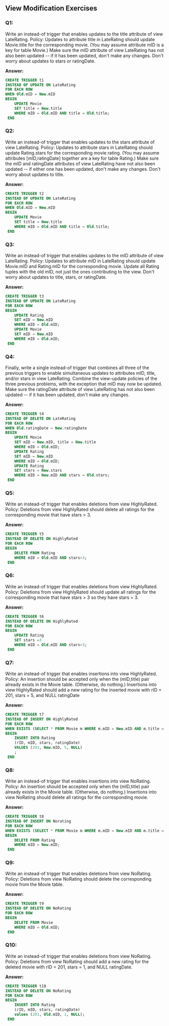 ## View Modification Exercises
### Q1:
Write an instead-of trigger that enables updates to the title attribute of view LateRating.
Policy: Updates to attribute title in LateRating should update Movie.title for the corresponding movie. (You may assume attribute mID is a key for table Movie.) Make sure the mID attribute of view LateRating has not also been updated --
if it has been updated, don't make any changes. Don't worry about updates to stars or ratingDate.

**Answer:**
```SQL
CREATE TRIGGER t1
INSTEAD OF UPDATE ON LateRating
FOR EACH ROW
WHEN Old.mID = New.mID
BEGIN
    UPDATE Movie
    SET title = New.title
    WHERE mID = Old.mID AND title = Old.title;
 END
```

### Q2:
Write an instead-of trigger that enables updates to the stars attribute of view LateRating.
Policy: Updates to attribute stars in LateRating should update Rating.stars for the corresponding movie rating. (You may assume attributes [mID,ratingDate] together are a key for table Rating.) Make sure the mID and ratingDate attributes of view LateRating have not also been updated --
if either one has been updated, don't make any changes. Don't worry about updates to title.

**Answer:**

```SQL
CREATE TRIGGER t2
INSTEAD OF UPDATE ON LateRating
FOR EACH ROW
WHEN Old.mID = New.mID
BEGIN
    UPDATE Movie
    SET title = New.title
    WHERE mID = Old.mID AND title = Old.title;
 END

```

### Q3:
Write an instead-of trigger that enables updates to the mID attribute of view LateRating.
Policy: Updates to attribute mID in LateRating should update Movie.mID and Rating.mID for the corresponding movie. Update all Rating tuples with the old mID, not just the ones contributing to the view. Don't worry about updates to title, stars, or ratingDate.  

**Answer:**

```SQL
CREATE TRIGGER t3
INSTEAD OF UPDATE ON LateRating
FOR EACH ROW
BEGIN
    UPDATE Rating
    SET mID = New.mID
    WHERE mID = Old.mID;
    UPDATE Movie
    SET mID = New.mID
    WHERE mID = Old.mID;
 END
```

### Q4:
Finally, write a single instead-of trigger that combines all three of the previous triggers to enable simultaneous updates to attributes mID, title, and/or stars in view LateRating. Combine the view-update policies of the three previous problems, with the exception that mID may now be updated. Make sure the ratingDate attribute of view LateRating has not also been updated -- if it has been updated, don't make any changes.

**Answer:**

```SQL
CREATE TRIGGER t4
INSTEAD OF DELETE ON LateRating
FOR EACH ROW
WHEN Old.ratingDate = New.ratingDate
BEGIN
    UPDATE Movie
    SET mID = New.mID, title = New.title
    WHERE mID = Old.mID;
    UPDATE Rating
    SET mID = New.mID
    WHERE mID = Old.mID;
    UPDATE Rating
    SET stars = New.stars
    WHERE mID = New.mID AND stars = Old.stars;
 END
```

### Q5:
Write an instead-of trigger that enables deletions from view HighlyRated.
Policy: Deletions from view HighlyRated should delete all ratings for the corresponding movie that have stars > 3.

**Answer:**

```SQL
CREATE TRIGGER t5
INSTEAD OF DELETE ON HighlyRated
FOR EACH ROW
BEGIN
    DELETE FROM Rating
    WHERE mID = Old.mID AND stars>3;
 END
```

### Q6:
Write an instead-of trigger that enables deletions from view HighlyRated.
Policy: Deletions from view HighlyRated should update all ratings for the corresponding movie that have stars > 3 so they have stars = 3.

**Answer:**

```SQL
CREATE TRIGGER t6
INSTEAD OF DELETE ON HighlyRated
FOR EACH ROW
BEGIN
    UPDATE Rating
    SET stars =3
    WHERE mID = Old.mID AND stars>3;
 END
```

### Q7:
Write an instead-of trigger that enables insertions into view HighlyRated.
Policy: An insertion should be accepted only when the (mID,title) pair already exists in the Movie table. (Otherwise, do nothing.) Insertions into view HighlyRated should add a new rating for the inserted movie with rID = 201, stars = 5, and NULL ratingDate

**Answer:**

```SQL
CREATE TRIGGER t7
INSTEAD OF INSERT ON HighlyRated
FOR EACH ROW
WHEN EXISTS (SELECT * FROM Movie m WHERE m.mID = New.mID AND m.title = New.title)
BEGIN
    INSERT INTO Rating
    (rID, mID, stars, ratingDate)
    VALUES (201, New.mID, 5, NULL)
    ;
 END
```

### Q8:
Write an instead-of trigger that enables insertions into view NoRating.
Policy: An insertion should be accepted only when the (mID,title) pair already exists in the Movie table. (Otherwise, do nothing.) Insertions into view NoRating should delete all ratings for the corresponding movie.

**Answer:**

```SQL
CREATE TRIGGER t8
INSTEAD OF INSERT ON Norating
FOR EACH ROW
WHEN EXISTS (SELECT * FROM Movie m WHERE m.mID = New.mID AND m.title = New.title)
BEGIN
    DELETE FROM Rating
    WHERE mID = New.mID;
 END
```

### Q9:
Write an instead-of trigger that enables deletions from view NoRating.
Policy: Deletions from view NoRating should delete the corresponding movie from the Movie table.

**Answer:**

```SQL
CREATE TRIGGER t9
INSTEAD OF DELETE ON NoRating
FOR EACH ROW
BEGIN
    DELETE FROM Movie
    WHERE mID = Old.mID;
 END
```

### Q10:
Write an instead-of trigger that enables deletions from view NoRating.
Policy: Deletions from view NoRating should add a new rating for the deleted movie with rID = 201, stars = 1, and NULL ratingDate.

**Answer:**

```SQL
CREATE TRIGGER t10
INSTEAD OF DELETE ON NoRating
FOR EACH ROW
BEGIN
    INSERT INTO Rating
    (rID, mID, stars, ratingDate)
    values (201, Old.mID, 1, NULL);
 END
```
